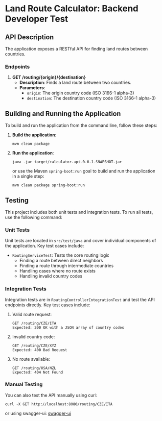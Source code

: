 # Land Route Calculator: Backend Developer Test

## API Description

The application exposes a RESTful API for finding land routes between countries.

### Endpoints

1. **GET /routing/{origin}/{destination}**
   - **Description**: Finds a land route between two countries.
   - **Parameters**:
     - `origin`: The origin country code (ISO 3166-1 alpha-3)
     - `destination`: The destination country code (ISO 3166-1 alpha-3)


## Building and Running the Application

To build and run the application from the command line, follow these steps:

1. **Build the application**:
   ```
   mvn clean package
   ```

2. **Run the application**:
   ```
   java -jar target/calculator.api-0.0.1-SNAPSHOT.jar
   ```
   or use the Maven `spring-boot:run` goal to build and run the application in a single step:
   ```
   mvn clean package spring-boot:run
   ```

## Testing

This project includes both unit tests and integration tests. To run all tests, use the following command:


### Unit Tests

Unit tests are located in `src/test/java` and cover individual components of the application. Key test cases include:

- `RoutingServiceTest`: Tests the core routing logic
  - Finding a route between direct neighbors
  - Finding a route through intermediate countries
  - Handling cases where no route exists
  - Handling invalid country codes

### Integration Tests

Integration tests are in `RoutingControllerIntegrationTest` and test the API endpoints directly. Key test cases include:

1. Valid route request:
   ```
   GET /routing/CZE/ITA
   Expected: 200 OK with a JSON array of country codes
   ```

2. Invalid country code:
   ```
   GET /routing/CZE/XYZ
   Expected: 400 Bad Request
   ```

3. No route available:
   ```
   GET /routing/USA/NZL
   Expected: 404 Not Found
   ```

### Manual Testing

You can also test the API manually using curl: 
```
curl -X GET http://localhost:8080/routing/CZE/ITA
```

or using swagger-ui: 
[swagger-ui](http://localhost:8080/swagger-ui/index.html#/routing-controller/getRoute)